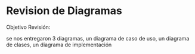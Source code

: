 # Revision de Diagramas

Objetivo Revisión:

se nos entregaron 3 diagramas, un diagrama de caso de uso, un diagrama de clases, un diagrama de implementación
